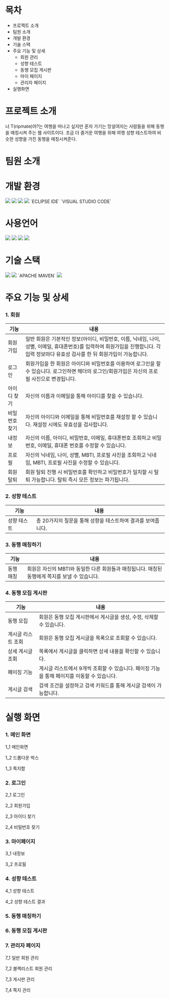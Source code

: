 # 목차
* 프로젝트 소개
* 팀원 소개
* 개발 환경
* 기술 스택
* 주요 기능 및 상세
  - 회원 관리
  - 성향 테스트
  - 동행 모집 게시판
  - 마이 페이지
  - 관리자 페이지
* 실행화면

# 프로젝트 소개
너 T(ripmate)야?는 여행을 떠나고 싶지만 혼자 가기는 망설여지는 사람들을 위해 동행을 매칭시켜 주는 웹 사이트이다.
조금 더 즐거운 여행을 위해 여행 성향 테스트하여 비슷한 성향을 가진 동행을 매칭시켜준다.

# 팀원 소개

# 개발 환경
<img src="https://img.shields.io/badge/GitHub-%23181717?style=for-the-badge&logo=github&logoColor=white">
<img src="https://img.shields.io/badge/Tomcat-%23F8DC75?style=for-the-badge&logo=apache-tomcat&logoColor=black"> 
<img src="https://img.shields.io/badge/jQuery-0769AD?style=for-the-badge&logo=jquery&logoColor=white"> 
<img src="https://img.shields.io/badge/Bootstrap-563D7C?style=for-the-badge&logo=bootstrap&logoColor=white">
`ECLIPSE IDE` 
`VISUAL STUDIO CODE`


# 사용언어
<img src="https://img.shields.io/badge/Java-007396?style=for-the-badge&logo=java&logoColor=white">
<img src="https://img.shields.io/badge/HTML5-%23E34F26?style=for-the-badge&logo=html5&logoColor=white">
<img src="https://img.shields.io/badge/JavaScript-%23F7DF1E?style=for-the-badge&logo=javascript&logoColor=white">
<img src="https://img.shields.io/badge/CSS3-%231572B6?style=for-the-badge&logo=css3&logoColor=white"> 

# 기술 스택
<img src="https://img.shields.io/badge/Spring-6DB33F?style=for-the-badge&logo=spring&logoColor=white">
<img src="https://img.shields.io/badge/Oracle-F80000?style=for-the-badge&logo=oracle&logoColor=white">
`APACHE MAVEN`
<img src="https://img.shields.io/badge/MyBatis-339933?style=for-the-badge&logo=mybatis&logoColor=white">

# 주요 기능 및 상세
### 1. 회원
|기능|내용|
|------|---|
|회원가입|일반 회원은 기본적인 정보(아이디, 비밀번호, 이름, 닉네임, 나이, 성별, 이메일, 휴대폰번호)를 입력하여 회원가입을 진행합니다. 각 입력 정보마다 유효성 검사를 한 뒤 회원가입이 가능합니다.|
|로그인|회원가입을 한 회원은 아이디와 비밀번호를 이용하여 로그인을 할 수 있습니다. 로그인하면 헤더의 로그인/회원가입은 자신의 프로필 사진으로 변경됩니다.|
|아이디 찾기|자신의 이름과 이메일을 통해 아이디를 찾을 수 있습니다.|
|비밀번호 찾기|자신의 아이디와 이메일을 통해 비밀번호를 재설정 할 수 있습니다. 재설정 시에도 유효성을 검사합니다.|
|내정보|자신의 이름, 아이디, 비밀번호, 이메일, 휴대폰번호 조회하고 비밀번호, 이메일, 휴대폰 번호를 수정할 수 있습니다.|
|프로필|자신의 닉네임, 나이, 성별, MBTI, 프로필 사진을 조회하고 닉네임, MBTI, 프로필 사진을 수정할 수 있습니다.|
|회원탈퇴|회원 탈퇴 진행 시 비밀번호를 확인하고 비밀번호가 일치할 시 탈퇴 가능합니다. 탈퇴 즉시 모든 정보는 파기됩니다.|

### 2. 성향 테스트
|기능|내용|
|------|---|
|성향 테스트|총 20가지의 질문을 통해 성향을 테스트하여 결과를 보여줍니다.|

### 3. 동행 매칭하기
|기능|내용|
|------|---|
|동행 매칭|회원은 자신의 MBTI와 동일한 다른 회원들과 매칭됩니다. 매칭된 동행에게 쪽지를 보낼 수 있습니다.|

### 4. 동행 모집 게시판
|기능|내용|
|------|---|
|동행 모집|회원은 동행 모집 게시판에서 게시글을 생성, 수정, 삭제할 수 있습니다.|
|게시글 리스트 조회|회원은 동행 모집 게시글을 목록으로 조회할 수 있습니다.|
|상세 게시글 조회|목록에서 게시글을 클릭하면 상세 내용을 확인할 수 있습니다.|
|페이징 기능|게시글 리스트에서 9개씩 조회할 수 있습니다. 페이징 기능을 통해 페이지를 이동할 수 있습니다.|
|게시글 검색|검색 조건을 설정하고 검색 키워드를 통해 게시글 검색이 가능합니다.|

# 실행 화면
### 1. 메인 화면
1_1 메인화면

1_2 드롭다운 박스

1_3 쪽지함

### 2. 로그인
2_1 로그인

2_2 회원가입

2_3 아이디 찾기

2_4 비밀번호 찾기

### 3. 마이페이지
3_1 내정보

3_2 프로필

### 4. 성향 테스트
4_1 성향 테스트

4_2 성향 테스트 결과

### 5. 동행 매칭하기

### 6. 동행 모집 게시판

### 7. 관리자 페이지
7_1 일반 회원 관리

7_2 블랙리스트 회원 관리

7_3 게시판 관리

7_4 쪽지 관리
